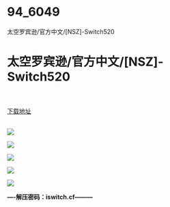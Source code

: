 # 94_6049
太空罗宾逊/官方中文/[NSZ]-Switch520
# 太空罗宾逊/官方中文/[NSZ]-Switch520
 <br/></br>
[下载地址](https://www.switch520.cc/article/6049 "下载地址")
<br/></br>

<p><span><strong><img src="https://www.switch520.cc/muke_img/upload_art_editor_20200916-1_c49a1fe401cd0e1b5c51c1c12b1a4347.jpg"></strong></span></p>
<p><span><strong><img src="https://www.switch520.cc/muke_img/upload_art_editor_20200916-1_0c9338b10708263ea95a57939554f083.jpg"></strong></span></p>
<p><span><strong><img src="https://www.switch520.cc/muke_img/upload_art_editor_20200916-1_6d400332559ea061fa8e1f323cb94e04.jpg"></strong></span></p>
<p><span><strong><img src="https://www.switch520.cc/muke_img/upload_art_editor_20200916-1_0c3bcb386348233912ee9734703fef88.jpg"></strong></span></p>
<p><span><strong><img src="https://www.switch520.cc/muke_img/upload_art_editor_20200916-1_cd1e2a05e2d35cc3db3500102e5ffb09.jpg"></strong></span></p>
<p></p>
<p></p>
<p><span><strong>—-解压密码：iswitch.cf———</strong></span></p>
